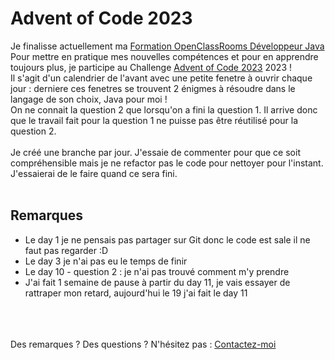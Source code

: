 # Advent of Code 2023
Je finalisse actuellement ma <a href="https://openclassrooms.com/fr/paths/513-developpeur-dapplication-java" target="_blank">Formation OpenClassRooms Développeur Java</a><br>
Pour mettre en pratique mes nouvelles compétences et pour en apprendre toujours plus, je participe au Challenge <a href="https://adventofcode.com/2023/about" target="_blank">Advent of Code 2023</a> 2023 !<br>
Il s'agit d'un calendrier de l'avant avec une petite fenetre à ouvrir chaque jour :  derniere ces fenetres se trouvent 2 énigmes à résoudre dans le langage de son choix, Java pour moi !<br>
On ne connait la question 2 que lorsqu'on a fini la question 1. Il arrive donc que le travail fait pour la question 1 ne puisse pas être réutilisé pour la question 2.<br><br>
Je créé une branche par jour. J'essaie de commenter pour que ce soit compréhensible mais je ne refactor pas le code pour nettoyer pour l'instant. J'essaierai de le faire quand ce sera fini.<br><br>

## Remarques
 - Le day 1 je ne pensais pas partager sur Git donc le code est sale il ne faut pas regarder :D
 - Le day 3 je n'ai pas eu le temps de finir
 - Le day 10 - question 2 : je n'ai pas trouvé comment m'y prendre
 - J'ai fait 1 semaine de pause à partir du day 11, je vais essayer de rattraper mon retard, aujourd'hui le 19 j'ai fait le day 11

<br><br><br>
Des remarques ? Des questions ? N'hésitez pas : <a href="https://www.linkedin.com/in/simon-lefort-6a58a482/" target="_blank">Contactez-moi</a>
